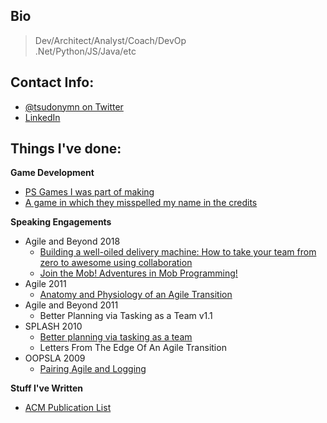 ## Bio
> Dev/Architect/Analyst/Coach/DevOp  
> .Net/Python/JS/Java/etc

## Contact Info:
* [@tsudonymn on Twitter](https://twitter.com/tsudonymn)
* [LinkedIn](https://www.linkedin.com/in/chris-o-connor-2b4270/)

## Things I've done:  
**Game Development**
* [PS Games I was part of making](https://goo.gl/IJlAUm)  
* [A game in which they misspelled my name in the credits](https://goo.gl/rS1szx)  

**Speaking Engagements**
* Agile and Beyond 2018
   * [Building a well-oiled delivery machine:
How to take your team from zero to awesome using collaboration
](http://sched.co/Dxs1)
   * [Join the Mob! Adventures in Mob Programming!](http://sched.co/DxsL)
* Agile 2011
    * [Anatomy and Physiology of an Agile Transition](https://goo.gl/NdnFy0)
* Agile and Beyond 2011
    * Better Planning via Tasking as a Team v1.1
* SPLASH 2010
    * [Better planning via tasking as a team](https://goo.gl/lSTKdJ) 
    * Letters From The Edge Of An Agile Transition
* OOPSLA 2009
    * [Pairing Agile and Logging](https://goo.gl/Trqj6g)

**Stuff I've Written**
* [ACM Publication List](https://goo.gl/y3kYxt)
